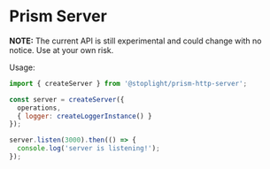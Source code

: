 # Prism Server

**NOTE:** The current API is still experimental and could change with no notice. Use at your own risk.

Usage:

```js
import { createServer } from '@stoplight/prism-http-server';

const server = createServer({
  operations,
  { logger: createLoggerInstance() }
});

server.listen(3000).then(() => {
  console.log('server is listening!');
});
```
